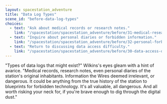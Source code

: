 ```yaml
---
layout: spacestation_adventure
title: "Data Log Types"
scene_id: "before-data-log-types"
choices:
  - text: "Ask about medical records or research notes."
    link: "/spacestation/spacestation_adventure/before/31-medical-research-logs"
  - text: "Inquire about personal diaries or forbidden information."
    link: "/spacestation/spacestation_adventure/before/32-personal-forbidden-data"
  - text: "Return to discussing data access difficulty."
    link: "/spacestation/spacestation_adventure/before/30-data-access-difficulty"
---
```


"Types of data logs that might exist?" Wilkins's eyes gleam with a hint of avarice. "Medical records, research notes, even personal diaries of the station's original inhabitants. Information the Wires deemed irrelevant, or dangerous. It could be anything from the true history of the station to blueprints for forbidden technology. It's all valuable, all dangerous. And all worth risking your neck for, if you're brave enough to dig through the digital dust."
